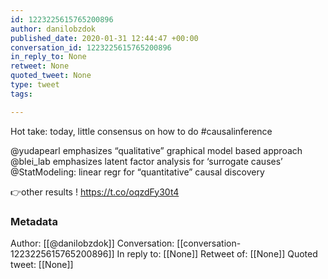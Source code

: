 ```yaml
---
id: 1223225615765200896
author: danilobzdok
published_date: 2020-01-31 12:44:47 +00:00
conversation_id: 1223225615765200896
in_reply_to: None
retweet: None
quoted_tweet: None
type: tweet
tags:

---
```


Hot take: today, little consensus on how to do #causalinference

@yudapearl emphasizes “qualitative” graphical model based approach
@blei_lab emphasizes latent factor analysis for ‘surrogate causes’
@StatModeling: linear regr for “quantitative” causal discovery

👉other results ! https://t.co/oqzdFy30t4

### Metadata

Author: [[@danilobzdok]]
Conversation: [[conversation-1223225615765200896]]
In reply to: [[None]]
Retweet of: [[None]]
Quoted tweet: [[None]]
